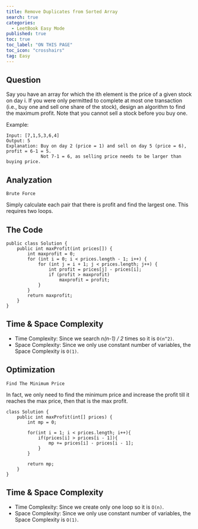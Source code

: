 ```yaml
---
title: Remove Duplicates from Sorted Array
search: true
categories:
  - LeetBook Easy Mode
published: true
toc: true
toc_label: "ON THIS PAGE"
toc_icon: "crosshairs"
tag: Easy
---
```

## Question

Say you have an array for which the ith element is the price of a given stock on day i.
If you were only permitted to complete at most one transaction (i.e., buy one and sell one share of the stock), design an algorithm to find the maximum profit.
Note that you cannot sell a stock before you buy one.

Example:
```
Input: [7,1,5,3,6,4]
Output: 5
Explanation: Buy on day 2 (price = 1) and sell on day 5 (price = 6), profit = 6-1 = 5.
             Not 7-1 = 6, as selling price needs to be larger than buying price.
```

## Analyzation
`Brute Force`

Simply calculate each pair that there is profit and find the largest one. This requires two loops.

## The Code
```
public class Solution {
    public int maxProfit(int prices[]) {
        int maxprofit = 0;
        for (int i = 0; i < prices.length - 1; i++) {
            for (int j = i + 1; j < prices.length; j++) {
                int profit = prices[j] - prices[i];
                if (profit > maxprofit)
                    maxprofit = profit;
            }
        }
        return maxprofit;
    }
}
```

## Time & Space Complexity
- Time Complexity: Since we search *n(n-1) / 2* times so it is `O(n^2)`.
- Space Complexity: Since we only use constant number of variables, the Space Complexity is `O(1)`.

## Optimization
`Find The Minimum Price`

In fact, we only need to find the minimum price and increase the profit till it reaches the max price, then that is the max profit.

```
class Solution {
    public int maxProfit(int[] prices) {
        int mp = 0;
        
        for(int i = 1; i < prices.length; i++){
            if(prices[i] > prices[i - 1]){
                mp += prices[i] - prices[i - 1];
            }
        }

        return mp;
    }
}
```

## Time & Space Complexity
- Time Complexity: Since we create only one loop so it is `O(n)`.
- Space Complexity: Since we only use constant number of variables, the Space Complexity is `O(1)`.
